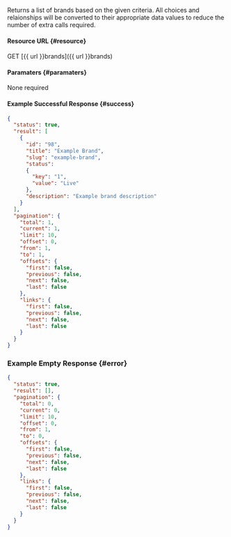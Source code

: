 <!--
@title GET brands
@author Moltin Ltd
@description Gets an array of brands based on the given criteria

@sidebar 1
@family Brand
@rate No
@auth Yes
@format JSON
@http GET
@version beta
-->

Returns a list of brands based on the given criteria. All choices and relaionships will be converted to their appropriate data values to reduce the number of extra calls required.


#### Resource URL   {#resource}
GET [{{ url }}brands]({{ url }}brands)


#### Paramaters {#paramaters}
None required

<!--code-->
#### Example Successful Response    {#success}
``` json
{
  "status": true,
  "result": [
    {
      "id": "98",
      "title": "Example Brand",
      "slug": "example-brand",
      "status":
      {
        "key": "1",
        "value": "Live"
      },
      "description": "Example brand description"
    }
  ],
  "pagination": {
    "total": 1,
    "current": 1,
    "limit": 10,
    "offset": 0,
    "from": 1,
    "to": 1,
    "offsets": {
      "first": false,
      "previous": false,
      "next": false,
      "last": false
    },
    "links": {
      "first": false,
      "previous": false,
      "next": false,
      "last": false
    }
  }
}
```


### Example Empty Response  {#error}
``` json
{
  "status": true,
  "result": [],
  "pagination": {
    "total": 0,
    "current": 0,
    "limit": 10,
    "offset": 0,
    "from": 1,
    "to": 0,
    "offsets": {
      "first": false,
      "previous": false,
      "next": false,
      "last": false
    },
    "links": {
      "first": false,
      "previous": false,
      "next": false,
      "last": false
    }
  }
}
```
<!--/code-->